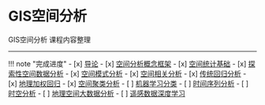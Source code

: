 # GIS空间分析

GIS空间分析 课程内容整理  

---

!!! note "完成进度"
    - [x] [导论](1_introduction.md)
    - [x] [空间分析概念框架](2_concepts.md)
    - [x] [空间统计基础](3_basis4SpaSta.md)
    - [x] [探索性空间数据分析](4_ESDA.md)
    - [x] [空间模式分析](5_SpaPattern.md)
    - [x] [空间相关分析](6_SpaCorr.md)
    - [x] [传统回归分析](7_GeoRegression.md)
    - [x] [地理加权回归](8_GWR.md)
    - [x] [空间聚类分析](9_SpaCluster.md)
    - [ ] [机器学习分类](10_MLClass.md)
    - [ ] [时间序列分析](11_SpaTempo.md)
    - [ ] [时空分析](12_GeoBigData.md)
    - [ ] [地理空间大数据分析](13_TimeSeries.md)
    - [ ] [遥感数据深度学习](14_DeepLearning.md)